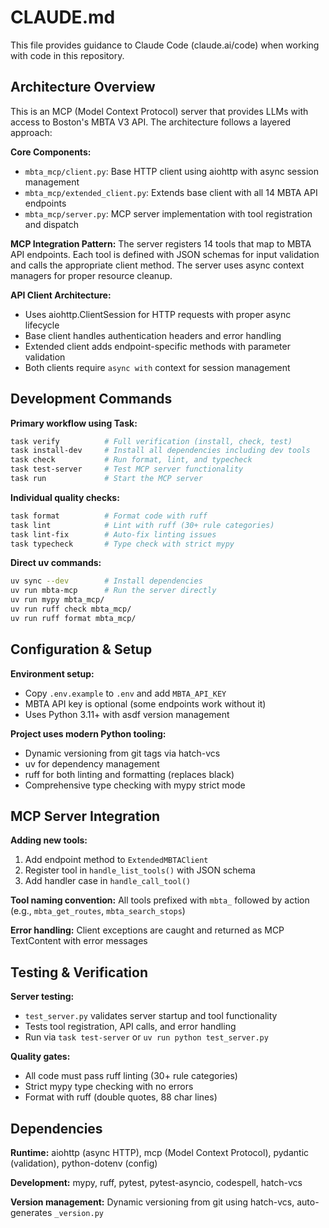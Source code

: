 # CLAUDE.md

This file provides guidance to Claude Code (claude.ai/code) when working with code in this repository.

## Architecture Overview

This is an MCP (Model Context Protocol) server that provides LLMs with access to Boston's MBTA V3 API. The architecture follows a layered approach:

**Core Components:**
- `mbta_mcp/client.py`: Base HTTP client using aiohttp with async session management
- `mbta_mcp/extended_client.py`: Extends base client with all 14 MBTA API endpoints
- `mbta_mcp/server.py`: MCP server implementation with tool registration and dispatch

**MCP Integration Pattern:**
The server registers 14 tools that map to MBTA API endpoints. Each tool is defined with JSON schemas for input validation and calls the appropriate client method. The server uses async context managers for proper resource cleanup.

**API Client Architecture:**
- Uses aiohttp.ClientSession for HTTP requests with proper async lifecycle
- Base client handles authentication headers and error handling
- Extended client adds endpoint-specific methods with parameter validation
- Both clients require `async with` context for session management

## Development Commands

**Primary workflow using Task:**
```bash
task verify          # Full verification (install, check, test)
task install-dev     # Install all dependencies including dev tools
task check           # Run format, lint, and typecheck
task test-server     # Test MCP server functionality
task run             # Start the MCP server
```

**Individual quality checks:**
```bash
task format          # Format code with ruff
task lint            # Lint with ruff (30+ rule categories)
task lint-fix        # Auto-fix linting issues
task typecheck       # Type check with strict mypy
```

**Direct uv commands:**
```bash
uv sync --dev        # Install dependencies
uv run mbta-mcp      # Run the server directly
uv run mypy mbta_mcp/
uv run ruff check mbta_mcp/
uv run ruff format mbta_mcp/
```

## Configuration & Setup

**Environment setup:**
- Copy `.env.example` to `.env` and add `MBTA_API_KEY`
- MBTA API key is optional (some endpoints work without it)
- Uses Python 3.11+ with asdf version management

**Project uses modern Python tooling:**
- Dynamic versioning from git tags via hatch-vcs
- uv for dependency management
- ruff for both linting and formatting (replaces black)
- Comprehensive type checking with mypy strict mode

## MCP Server Integration

**Adding new tools:**
1. Add endpoint method to `ExtendedMBTAClient`
2. Register tool in `handle_list_tools()` with JSON schema
3. Add handler case in `handle_call_tool()`

**Tool naming convention:** All tools prefixed with `mbta_` followed by action (e.g., `mbta_get_routes`, `mbta_search_stops`)

**Error handling:** Client exceptions are caught and returned as MCP TextContent with error messages

## Testing & Verification

**Server testing:**
- `test_server.py` validates server startup and tool functionality
- Tests tool registration, API calls, and error handling
- Run via `task test-server` or `uv run python test_server.py`

**Quality gates:**
- All code must pass ruff linting (30+ rule categories)
- Strict mypy type checking with no errors
- Format with ruff (double quotes, 88 char lines)

## Dependencies

**Runtime:** aiohttp (async HTTP), mcp (Model Context Protocol), pydantic (validation), python-dotenv (config)

**Development:** mypy, ruff, pytest, pytest-asyncio, codespell, hatch-vcs

**Version management:** Dynamic versioning from git using hatch-vcs, auto-generates `_version.py`